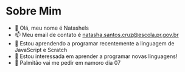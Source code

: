 # Sobre Mim

- 👋 Olá, meu nome é Natashels
- 📫 Meu email de contato é natasha.santos.cruz@escola.pr.gov.br
- 🌱 Estou aprendendo a programar recentemente a linguagem de JavaScript e Scratch
- 👀 Estou interessada em aprender a programar novas linguagens!
-  💞️ Palmitão vai me pedir em namoro dia 07

